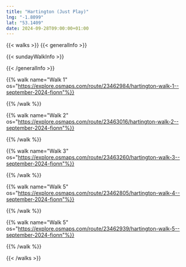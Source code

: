 ```yaml
---
title: "Hartington (Just Play)"
lng: "-1.8099"
lat: "53.1409"
date: 2024-09-28T09:00:00+01:00
---
```




{{< walks >}}
{{< generalInfo >}}

{{< sundayWalkInfo >}}

{{< /generalInfo >}}

{{% walk name="Walk 1" os="https://explore.osmaps.com/route/23462984/hartington-walk-1--september-2024-fionn"%}}


{{% /walk %}}

{{% walk name="Walk 2" os="https://explore.osmaps.com/route/23463016/hartington-walk-2--september-2024-fionn"%}}


{{% /walk %}}

{{% walk name="Walk 3" os="https://explore.osmaps.com/route/23463260/hartington-walk-3--september-2024-fionn"%}}


{{% /walk %}}

{{% walk name="Walk 5" os="https://explore.osmaps.com/route/23462805/hartington-walk-4--september-2024-fionn"%}}


{{% /walk %}}

{{% walk name="Walk 5" os="https://explore.osmaps.com/route/23462939/hartington-walk-5--september-2024-fionn"%}}


{{% /walk %}}

{{< /walks >}} 
